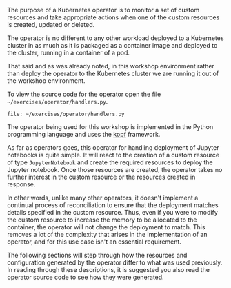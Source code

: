 The purpose of a Kubernetes operator is to monitor a set of custom resources and take appropriate actions when one of the custom resources is created, updated or deleted.

The operator is no different to any other workload deployed to a Kubernetes cluster in as much as it is packaged as a container image and deployed to the cluster, running in a container of a pod.

That said and as was already noted, in this workshop environment rather than deploy the operator to the Kubernetes cluster we are running it out of the workshop environment.

To view the source code for the operator open the file ``~/exercises/operator/handlers.py``.

```editor:open-file
file: ~/exercises/operator/handlers.py
```

The operator being used for this workshop is implemented in the Python programming language and uses the [kopf](https://kopf.readthedocs.io/) framework.

As far as operators goes, this operator for handling deployment of Jupyter notebooks is quite simple. It will react to the creation of a custom resource of type ``JupyterNotebook`` and create the required resources to deploy the Jupyter notebook. Once those resources are created, the operator takes no further interest in the custom resource or the resources created in response.

In other words, unlike many other operators, it doesn't implement a continual process of reconciliation to ensure that the deployment matches details specified in the custom resource. Thus, even if you were to modify the custom resource to increase the memory to be allocated to the container, the operator will not change the deployment to match. This removes a lot of the complexity that arises in the implementation of an operator, and for this use case isn't an essential requirement.

The following sections will step through how the resources and configuration generated by the operator differ to what was used previously. In reading through these descriptions, it is suggested you also read the operator source code to see how they were generated.
